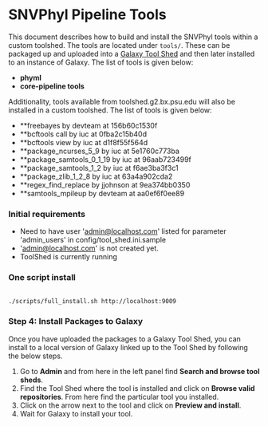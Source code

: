 SNVPhyl Pipeline Tools
======================

This document describes how to build and install the SNVPhyl tools within a custom toolshed.  The tools are located under `tools/`.  These can be packaged up and uploaded into a [Galaxy Tool Shed][] and then later installed to an instance of Galaxy.  The list of tools is given below:

* **phyml**
* **core-pipeline tools**

Additionality, tools available from toolshed.g2.bx.psu.edu will also be installed in a custom toolshed. The list of tools is given below:

* **freebayes by devteam at 156b60c1530f
* **bcftools call by iuc at 0fba2c15b40d
* **bcftools view by iuc at d1f8f55f564d
* **package_ncurses_5_9 by iuc at 5e1760c773ba
* **package_samtools_0_1_19 by iuc at 96aab723499f
* **package_samtools_1_2 by iuc at f6ae3ba3f3c1
* **package_zlib_1_2_8 by iuc at 63a4a902cda2
* **regex_find_replace by jjohnson at 9ea374bb0350
* **samtools_mpileup by devteam at aa0ef6f0ee89


### Initial requirements

* Need to have user 'admin@localhost.com' listed for parameter 'admin_users' in config/tool_shed.ini.sample
* 'admin@localhost.com' is not created yet.
* ToolShed is currently running

### One script install


```bash

./scripts/full_install.sh http://localhost:9009
```

### Step 4: Install Packages to Galaxy

Once you have uploaded the packages to a Galaxy Tool Shed, you can install to a local version of Galaxy linked up to the Tool Shed by following the below steps.

1. Go to **Admin** and from here in the left panel find **Search and browse tool sheds**.
2. Find the Tool Shed where the tool is installed and click on **Browse valid repositories**.  From here find the particular tool you installed.
3. Click on the arrow next to the tool and click on **Preview and install**.
4. Wait for Galaxy to install your tool.

[Core Phylogenomis Pipeline]: https://github.com/apetkau/core-phylogenomics
[Galaxy Tool Shed]: https://wiki.galaxyproject.org/ToolShed
[Production Server Setup]: https://wiki.galaxyproject.org/Admin/Config/Performance/ProductionServer
[Testing Installed Tools]: https://wiki.galaxyproject.org/TestingInstalledTools
[IRIDA Galaxy Setup]: https://irida.corefacility.ca/irida/irida-install-documentation/tree/master/galaxy
[Automated Tool Tests]: https://wiki.galaxyproject.org/AutomatedToolTests
[Hosting a Local Tool Shed]: https://wiki.galaxyproject.org/HostingALocalToolShed
[Install and Test Certification]: https://wiki.galaxyproject.org/InstallAndTestCertification
[Tool Testing Enhancements]: http://dev.list.galaxyproject.org/Tool-Testing-Enhancements-td4663799.html
